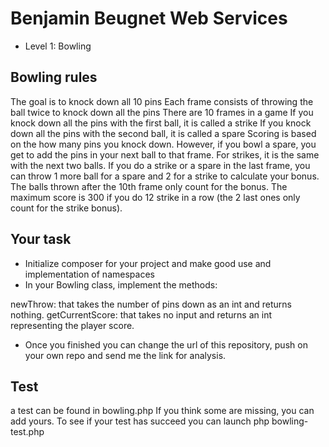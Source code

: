# Benjamin Beugnet Web Services

- Level 1: Bowling

## Bowling rules
The goal is to knock down all 10 pins
Each frame consists of throwing the ball twice to knock down all the pins
There are 10 frames in a game
If you knock down all the pins with the first ball, it is called a strike
If you knock down all the pins with the second ball, it is called a spare
Scoring is based on the how many pins you knock down. However, if you bowl a spare, you get to add the pins in your next ball to that frame. For strikes, it is the same with the next two balls.
If you do a strike or a spare in the last frame, you can throw 1 more ball for a spare and 2 for a strike to calculate your bonus. The balls thrown after the 10th frame only count for the bonus.
The maximum score is 300 if you do 12 strike in a row (the 2 last ones only count for the strike bonus).

## Your task
- Initialize composer for your project and make good use and implementation of namespaces
- In your Bowling class, implement the methods:

newThrow: that takes the number of pins down as an int and returns nothing.
getCurrentScore: that takes no input and returns an int representing the player score.

- Once you finished you can change the url of this repository, push on your own repo and send me the link for analysis.

## Test
a test can be found in bowling.php If you think some are missing, you can add yours.
To see if your test has succeed you can launch
php bowling-test.php